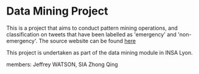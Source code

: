# Data Mining Project

This is a project that aims to conduct pattern mining operations, and classification on tweets that have been labelled as 'emergency' and 'non-emergency'.
The source website can be found [here](https://www.kaggle.com/datasets/vstepanenko/disaster-tweets?resource=download)

This project is undertaken as part of the data mining module in INSA Lyon. 

members: Jeffrey WATSON, SIA Zhong Qing
